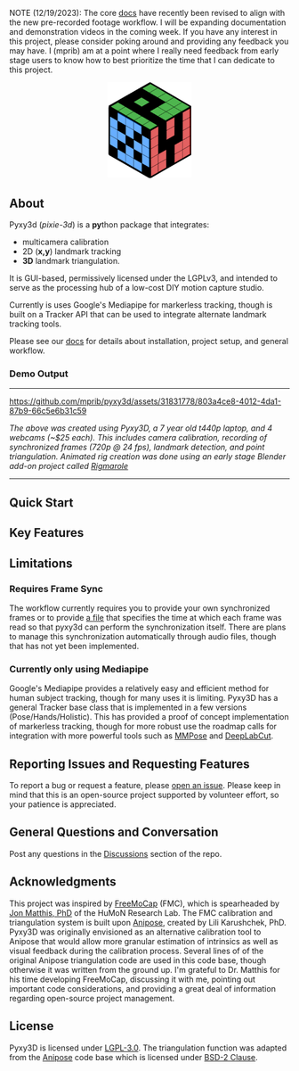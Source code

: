 
NOTE (12/19/2023): The core [docs](https://mprib.github.io/pyxy3d/) have recently been revised to align with the new pre-recorded footage workflow. I will be expanding documentation and demonstration videos in the coming week. If you have any interest in this project, please consider poking around and providing any feedback you may have. I (mprib) am at a point where I really need feedback from early stage users to know how to best prioritize the time that I can dedicate to this project.

<div align="center"><img src = "pyxy3d/gui/icons/pyxy_logo.svg" width = "150"></div>

<div align="center">
  
</div>




## About

Pyxy3d (*pixie-3d*) is a **py**thon package that integrates:

- multicamera calibration
- 2D (**x,y**) landmark tracking
- **3D** landmark triangulation. 

It is GUI-based, permissively licensed under the LGPLv3, and intended to serve as the processing hub of a low-cost DIY motion capture studio.

Currently is uses Google's Mediapipe for markerless tracking, though is built on a Tracker API that can be used to integrate alternate landmark tracking tools.

Please see our [docs](https://mprib.github.io/pyxy3d/) for details about installation, project setup, and general workflow.

### Demo Output
---
https://github.com/mprib/pyxy3d/assets/31831778/803a4ce8-4012-4da1-87b9-66c5e6b31c59

*The above was created using Pyxy3D, a 7 year old t440p laptop, and 4 webcams (~$25 each). This includes camera calibration, recording of synchronized frames (720p @ 24 fps), landmark detection, and point triangulation. Animated rig creation was done using an early stage Blender add-on project called [Rigmarole](https://github.com/mprib/rigmarole)*

---

## Quick Start


## Key Features



## Limitations

### Requires Frame Sync
The workflow currently requires you to provide your own synchronized frames or to provide [a file](project_setup.md#frame_time_historycsv) that specifies the time at which each frame was read so that pyxy3d can perform the synchronization itself. There are plans to manage this synchronization automatically through audio files, though that has not yet been implemented.

### Currently only using Mediapipe

Google's Mediapipe provides a relatively easy and efficient method for human subject tracking, though for many uses it is limiting. Pyxy3D has a general Tracker base class that is implemented in a few versions (Pose/Hands/Holistic). This has provided a proof of concept implementation of markerless tracking, though for more robust use the roadmap calls for integration with more powerful tools such as [MMPose](https://github.com/open-mmlab/mmpose) and [DeepLabCut](https://github.com/DeepLabCut/DeepLabCut).

## Reporting Issues and Requesting Features

To report a bug or request a feature, please [open an issue](https://github.com/mprib/pyxy3d/issues). Please keep in mind that this is an open-source project supported by volunteer effort, so your patience is appreciated.

## General Questions and Conversation

Post any questions in the [Discussions](https://github.com/mprib/pyxy3d/discussions) section of the repo. 


## Acknowledgments

This project was inspired by [FreeMoCap](https://github.com/freemocap/freemocap) (FMC), which is spearheaded by [Jon Matthis, PhD](https://jonmatthis.com/) of the HuMoN Research Lab. The FMC calibration and triangulation system is built upon [Anipose](https://github.com/lambdaloop/anipose), created by Lili Karushchek, PhD. Pyxy3D was originally envisioned as an alternative calibration tool to Anipose that would allow more granular estimation of intrinsics as well as visual feedback during the calibration process. Several lines of of the original Anipose triangulation code are used in this code base, though otherwise it was written from the ground up. I'm grateful to Dr. Matthis for his time developing FreeMoCap, discussing it with me, pointing out important code considerations, and providing a great deal of information regarding open-source project management.

## License

Pyxy3D is licensed under [LGPL-3.0](https://www.gnu.org/licenses/lgpl-3.0.html). The triangulation function was adapted from the [Anipose](https://github.com/lambdaloop/anipose) code base which is licensed under [BSD-2 Clause](https://opensource.org/license/bsd-2-clause/).
